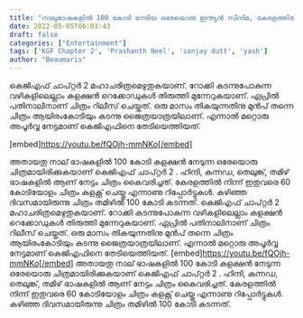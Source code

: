 ```yaml
---
title: "നാലുഭാഷകളിൽ 100 കോടി നേടിയ ഒരേയൊരു ഇന്ത്യൻ സിനിമ, കേരളത്തിൽ നിന്നും 60 കോടി, കെജിഎഫ് 2 ചരിത്രമെഴുതുന്നു"
date: 2022-05-05T06:03:43
draft: false
categories: ["Entertainment"]
tags: ['KGF Chapter 2', 'Prashanth Neel', 'sanjay dutt', 'yash']
author: "Beaumaris"
---
```


കെജിഎഫ് ചാപ്റ്റർ 2 മഹാചരിത്രമെഴുതുകയാണ്. റോക്കി കടന്നുപോകുന്ന വഴികളിലെല്ലാം കളക്ഷൻ റെക്കോഡുകൾ തിരുത്തി മുന്നേറുകയാണ്. ഏപ്രിൽ പതിനാലിനാണ് ചിത്രം റിലീസ് ചെയ്തത്. ഒരു മാസം തികയുന്നതിനു മുൻപ് തന്നെ ചിത്രം ആയിരംകോടിയും കടന്നു ജൈത്രയാത്രയിലാണ്. എന്നാൽ മറ്റൊരു അപൂർവ്വ നേട്ടമാണ് കെജിഎഫിനെ തേടിയെത്തിയത്.

[embed]https://youtu.be/fQOjh-mmNKo[/embed]

അതായതു നാല് ഭാഷകളിൽ 100 കോടി കളക്ഷൻ നേടുന്ന ഒരേയൊരു ചിത്രമായിരിക്കുകയാണ് കെജിഎഫ് ചാപ്റ്റർ 2 . ഹിന്ദി, കന്നഡ, തെലുങ്ക്, തമിഴ് ഭാഷകളിൽ ആണ് നേട്ടം ചിത്രം കൈവരിച്ചത്. കേരളത്തിൽ നിന്ന് ഇതുവരെ 60 കോടിയോളം ചിത്രം കളക്റ്റ് ചെയ്തു എന്നാണു റിപ്പോർട്ടുകൾ. കഴിഞ്ഞ ദിവസമായിരുന്നു ചിത്രം തമിഴിൽ 100 കോടി കടന്നത്.
കെജിഎഫ് ചാപ്റ്റർ 2 മഹാചരിത്രമെഴുതുകയാണ്. റോക്കി കടന്നുപോകുന്ന വഴികളിലെല്ലാം കളക്ഷൻ റെക്കോഡുകൾ തിരുത്തി മുന്നേറുകയാണ്. ഏപ്രിൽ പതിനാലിനാണ് ചിത്രം റിലീസ് ചെയ്തത്. ഒരു മാസം തികയുന്നതിനു മുൻപ് തന്നെ ചിത്രം ആയിരംകോടിയും കടന്നു ജൈത്രയാത്രയിലാണ്. എന്നാൽ മറ്റൊരു അപൂർവ്വ നേട്ടമാണ് കെജിഎഫിനെ തേടിയെത്തിയത്. [embed]https://youtu.be/fQOjh-mmNKo[/embed] അതായതു നാല് ഭാഷകളിൽ 100 കോടി കളക്ഷൻ നേടുന്ന ഒരേയൊരു ചിത്രമായിരിക്കുകയാണ് കെജിഎഫ് ചാപ്റ്റർ 2 . ഹിന്ദി, കന്നഡ, തെലുങ്ക്, തമിഴ് ഭാഷകളിൽ ആണ് നേട്ടം ചിത്രം കൈവരിച്ചത്. കേരളത്തിൽ നിന്ന് ഇതുവരെ 60 കോടിയോളം ചിത്രം കളക്റ്റ് ചെയ്തു എന്നാണു റിപ്പോർട്ടുകൾ. കഴിഞ്ഞ ദിവസമായിരുന്നു ചിത്രം തമിഴിൽ 100 കോടി കടന്നത്.
